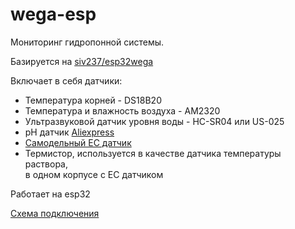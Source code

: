 # wega-esp 

Мониторинг гидропонной системы.

Базируется на [siv237/esp32wega](https://github.com/siv237/esp32wega)

Включает в себя датчики:

* Температура корней - DS18B20
* Температура и влажность воздуха - АМ2320
* Ультразвуковой датчик уровня воды - HC-SR04 или US-025
* pH датчик [Aliexpress](https://aliexpress.ru/item/4000380913484.html)
* [Самодельный EC датчик](../DIY%20EC-meter/README.md)
* Термистор, используется в качестве датчика температуры раствора,\
    в одном корпусе с EC датчиком

Работает на esp32

[Схема подключения](./scheme.jpg)